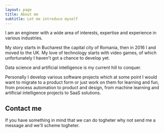 ```yaml
---
layout: page
title: About me
subtitle: Let me introduce myself
---
```


I am an engineer with a wide area of interests, expertise and experience in various industries.

My story starts in Bucharest the capital city of Romania, then in 2016 I and moved to the UK.
My love of technology starts with video games, of which unfortunately I haven't got a chance to develop yet.

Data science and artificial intelligence is my current hill to conquer.

Personally I develop various software projects which at some point I would want to migrate to a product form or just work on them for learning and fun, from process automation to product and design, from machine learning and artificial intelligence projects to SaaS solutions.

<!-- ### My story

Why don't you just watch [my movie](https://ciobanul.co.uk) and it will answer **all** your questions. -->

## Contact me
If you have something in mind that we can do togheter why not send me a message and we'll scheme togheter.

<br>
<script charset="utf-8" type="text/javascript" src="//js.hsforms.net/forms/embed/v2.js"></script>
<script>
  hbspt.forms.create({
    region: "na1",
    portalId: "9196907",
    formId: "eb1b85e6-0209-4f30-997f-4b7305d32b3d"
  });
</script>